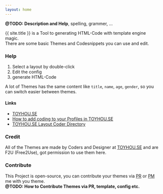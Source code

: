```yaml
---
layout: home
---
```


**@TODO: Description and Help**, spelling, grammer, ...

{{ site.title }} is a Tool to generating HTML-Code with template engine magic.  
There are some basic Themes and Codesnippets you can use and edit.  

### Help 

 1. Select a layout by double-click
 2. Edit the config
 3. generate HTML-Code

A lot of Themes has the same content like `title`, `name`, `age`, `gender`, so you can switch easier between themes. 

#### Links

 - [TOYHOU.SE](https://toyhou.se/)
 - [How to add coding to your Profiles in TOYHOU.SE](https://toyhou.se/~forums/16.htmlcss-graphics/53428.how-to-add-coding-to-your-profiles-)
 - [TOYHOU.SE Layout Coder Directory](https://toyhou.se/~forums/16.htmlcss-graphics/93890.coder-directory)



### Credit

All of the Themes are made by Coders and Designer at [TOYHOU.SE](https://toyhou.se/~forums/16.htmlcss-graphics/93890.coder-directory) and are F2U (Free2Use), got permission to use them here.

### Contribute

This Project is open-source, you can contribute your themes via [PR](https://github.com/furudbat/thhg/pulls) or [PM](https://toyhou.se/~messages/create/furudbat) me with you theme.  
**@TODO: How to Contribute Themes via PR, template, config etc.**